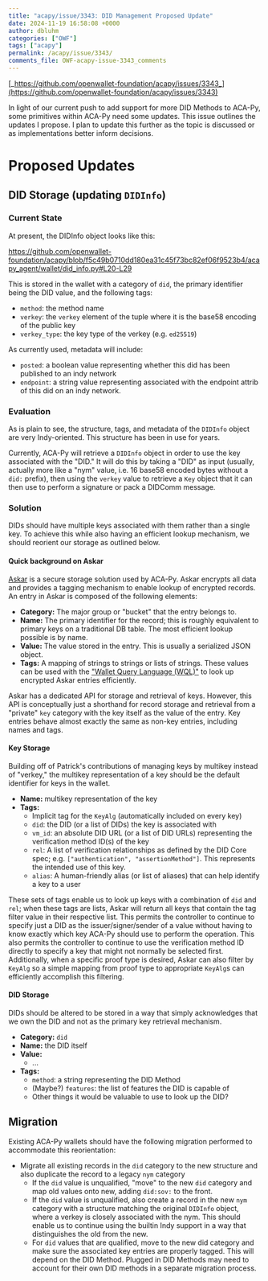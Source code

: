 ```yaml
---
title: "acapy/issue/3343: DID Management Proposed Update"
date: 2024-11-19 16:58:08 +0000
author: dbluhm
categories: ["OWF"]
tags: ["acapy"]
permalink: /acapy/issue/3343/
comments_file: OWF-acapy-issue-3343_comments
---
```


[_https://github.com/openwallet-foundation/acapy/issues/3343_](https://github.com/openwallet-foundation/acapy/issues/3343)

In light of our current push to add support for more DID Methods to ACA-Py, some primitives within ACA-Py need some updates. This issue outlines the updates I propose. I plan to update this further as the topic is discussed or as implementations better inform decisions.

# Proposed Updates

## DID Storage (updating `DIDInfo`)

### Current State
At present, the DIDInfo object looks like this:

https://github.com/openwallet-foundation/acapy/blob/f5c49b0710dd180ea31c45f73bc82ef06f9523b4/acapy_agent/wallet/did_info.py#L20-L29

This is stored in the wallet with a category of `did`, the primary identifier being the DID value, and the following tags:
- `method`: the method name
- `verkey`: the `verkey` element of the tuple where it is the base58 encoding of the public key
- `verkey_type`: the key type of the verkey (e.g. `ed25519`)

As currently used, metadata will include:
- `posted`: a boolean value representing whether this did has been published to an indy network
- `endpoint`: a string value representing associated with the endpoint attrib of this did on an indy network.

### Evaluation

As is plain to see, the structure, tags, and metadata of the `DIDInfo` object are very Indy-oriented. This structure has been in use for years.

Currently, ACA-Py will retrieve a `DIDInfo` object in order to use the key associated with the "DID." It will do this by taking a "DID" as input (usually, actually more like a "nym" value, i.e. 16 base58 encoded bytes without a `did:` prefix), then using the `verkey` value to retrieve a `Key` object that it can then use to perform a signature or pack a DIDComm message.

### Solution

DIDs should have multiple keys associated with them rather than a single key. To achieve this while also having an efficient lookup mechanism, we should reorient our storage as outlined below.

#### Quick background on Askar

[Askar](https://github.com/openwallet-foundation/askar) is a secure storage solution used by ACA-Py. Askar encrypts all data and provides a tagging mechanism to enable lookup of encrypted records. An entry in Askar is composed of the following elements:

- **Category:** The major group or "bucket" that the entry belongs to.
- **Name:** The primary identifier for the record; this is roughly equivalent to primary keys on a traditional DB table. The most efficient lookup possible is by name.
- **Value:** The value stored in the entry. This is usually a serialized JSON object.
- **Tags:** A mapping of strings to strings or lists of strings. These values can be used with the ["Wallet Query Language (WQL)"](https://github.com/hyperledger-archives/indy-sdk/tree/main/docs/design/011-wallet-query-language) to look up encrypted Askar entries efficiently.

Askar has a dedicated API for storage and retrieval of keys. However, this API is conceptually just a shorthand for record storage and retrieval from a "private" `key` category with the key itself as the value of the entry. Key entries behave almost exactly the same as non-key entries, including names and tags.

#### Key Storage

Building off of Patrick's contributions of managing keys by multikey instead of "verkey," the multikey representation of a key should be the default identifier for keys in the wallet.

- **Name:** multikey representation of the key
- **Tags:**
    - Implicit tag for the `KeyAlg` (automatically included on every key)
    - `did`: the DID (or a list of DIDs) the key is associated with
    - `vm_id`: an absolute DID URL (or a list of DID URLs) representing the verification method ID(s) of the key
    - `rel`: A list of verification relationships as defined by the DID Core spec; e.g. `["authentication", "assertionMethod"]`. This represents the intended use of this key.
    - `alias`: A human-friendly alias (or list of aliases) that can help identify a key to a user

These sets of tags enable us to look up keys with a combination of `did` and `rel`; when these tags are lists, Askar will return all keys that contain the tag filter value in their respective list. This permits the controller to continue to specify just a DID as the issuer/signer/sender of a value without having to know exactly which key ACA-Py should use to perform the operation. This also permits the controller to continue to use the verification method ID directly to specify a key that might not normally be selected first. Additionally, when a specific proof type is desired, Askar can also filter by `KeyAlg` so a simple mapping from proof type to appropriate `KeyAlg`s can efficiently accomplish this filtering.


#### DID Storage

DIDs should be altered to be stored in a way that simply acknowledges that we own the DID and not as the primary key retrieval mechanism.

- **Category:** `did`
- **Name:** the DID itself
- **Value:**
    - ...
- **Tags:**
    - `method`: a string representing the DID Method
    - (Maybe?) `features`: the list of features the DID is capable of
    - Other things it would be valuable to use to look up the DID?

## Migration

Existing ACA-Py wallets should have the following migration performed to accommodate this reorientation:

- Migrate all existing records in the `did` category to the new structure and also duplicate the record to a legacy `nym` category
  - If the `did` value is unqualified, "move" to the new `did` category and map old values onto new, adding `did:sov:` to the front.
  - If the `did` value is unqualified, also create a record in the new `nym` category with a structure matching the original `DIDInfo` object, where a verkey is closely associated with the nym. This should enable us to continue using the builtin Indy support in a way that distinguishes the old from the new.
  - For `did` values that are qualified, move to the new did category and make sure the associated key entries are properly tagged. This will depend on the DID Method. Plugged in DID Methods may need to account for their own DID methods in a separate migration process.
